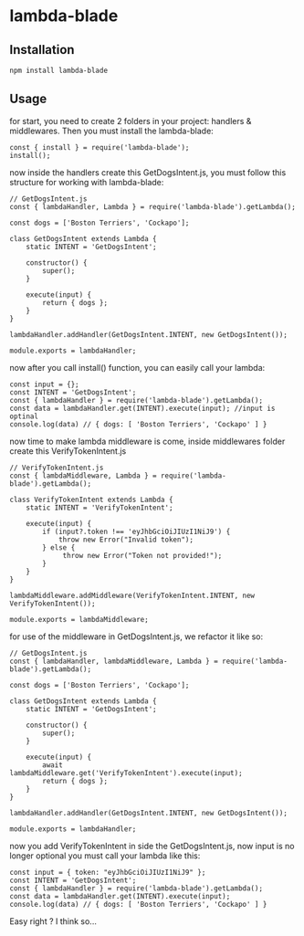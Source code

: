 # lambda-blade

## Installation

```bash
npm install lambda-blade
```

## Usage
for start, you need to create 2 folders in your project: handlers & middlewares.
Then you must install the lambda-blade:

```
const { install } = require('lambda-blade');
install();

```

now inside the handlers create this GetDogsIntent.js, you must follow this structure for working with lambda-blade:

```
// GetDogsIntent.js
const { lambdaHandler, Lambda } = require('lambda-blade').getLambda();

const dogs = ['Boston Terriers', 'Cockapo'];

class GetDogsIntent extends Lambda {
	static INTENT = 'GetDogsIntent';

	constructor() {
		super();
	}

    execute(input) {
		return { dogs };
	}
}

lambdaHandler.addHandler(GetDogsIntent.INTENT, new GetDogsIntent());

module.exports = lambdaHandler;

```

now after you call install() function, you can easily call your lambda:
```
const input = {};
const INTENT = 'GetDogsIntent';
const { lambdaHandler } = require('lambda-blade').getLambda();
const data = lambdaHandler.get(INTENT).execute(input); //input is optinal
console.log(data) // { dogs: [ 'Boston Terriers', 'Cockapo' ] }
```  

now time to make lambda middleware is come, inside middlewares folder create this VerifyTokenIntent.js
```
// VerifyTokenIntent.js
const { lambdaMiddleware, Lambda } = require('lambda-blade').getLambda();

class VerifyTokenIntent extends Lambda {
	static INTENT = 'VerifyTokenIntent';

	execute(input) {
		if (input?.token !== 'eyJhbGciOiJIUzI1NiJ9') {
			throw new Error("Invalid token");
        } else {
             throw new Error("Token not provided!");
        }
	}
}

lambdaMiddleware.addMiddleware(VerifyTokenIntent.INTENT, new VerifyTokenIntent());

module.exports = lambdaMiddleware;

```
for use of the middleware in GetDogsIntent.js, we refactor it like so:
```
// GetDogsIntent.js
const { lambdaHandler, lambdaMiddleware, Lambda } =	require('lambda-blade').getLambda();

const dogs = ['Boston Terriers', 'Cockapo'];

class GetDogsIntent extends Lambda {
	static INTENT = 'GetDogsIntent';

	constructor() {
		super();
	}

	execute(input) {
        await lambdaMiddleware.get('VerifyTokenIntent').execute(input);
		return { dogs };
	}
}

lambdaHandler.addHandler(GetDogsIntent.INTENT, new GetDogsIntent());

module.exports = lambdaHandler;

```

now you add VerifyTokenIntent in side the GetDogsIntent.js, now input is no longer optional you must call your lambda like this:

```
const input = { token: "eyJhbGciOiJIUzI1NiJ9" };
const INTENT = 'GetDogsIntent';
const { lambdaHandler } = require('lambda-blade').getLambda();
const data = lambdaHandler.get(INTENT).execute(input);
console.log(data) // { dogs: [ 'Boston Terriers', 'Cockapo' ] }
```  
Easy right ? I think so...